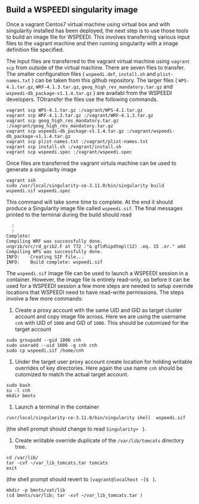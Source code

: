 ## Build a WSPEEDI singularity image

Once a vagrant Centos7 virtual machine using virtual box and with singularity installed has been deployed, the next step is to use those tools to build an image
file for WSPEEDI. This involves transferring various input files to the vagrant machine and then running singularity with a image definition file specified.

The input files are transferred to the vagrant virtual machine using `vagrant scp` from outside of the virtual machine. There are seven files to transfer. 
The smaller configuration files ( `wspeedi.def`, `install.sh` and `plist-names.txt` ) can be taken from this github repository. The larger files
( `WPS-4.1.tar.gz`, `WRF-4.1.3.tar.gz`, `geog_high_res_mandatory.tar.gz` and `wspeedi-db_package-v1.1.4.tar.gz` ) are availabl from
the WSPEEDI developers. TOtransfer the files use the following commands.

```
vagrant scp WPS-4.1.tar.gz :/vagrant/WPS-4.1.tar.gz 
vagrant scp WRF-4.1.3.tar.gz :/vagrant/WRF-4.1.3.tar.gz 
vagrant scp geog_high_res_mandatory.tar.gz :/vagrant/geog_high_res_mandatory.tar.gz 
vagrant scp wspeedi-db_package-v1.1.4.tar.gz :/vagrant/wspeedi-db_package-v1.1.4.tar.gz 
vagrant scp plist-names.txt :/vagrant/plist-names.txt 
vagrant scp install.sh :/vagrant/install.sh 
vagrant scp wspeedi.spec :/vagrant/wspeedi.spec 
```

Once files are transferred the vagrant virtula machine can be used to generate a singularity image

```
vagrant ssh
sudo /usr/local/singularity-ce-3.11.0/bin/singularity build  wspeedi.sif wspeedi.spec
```

This command will take some time to complete. At the end it should produce a Singularity image file called `wspeedi.sif`. The final messages printed
to the terminal during the build should read
```
  :
  :
Complete!
Compiling WRF was successfully done.
ungrib/src/rd_grib2.F at 772 :"& gfld%ipdtmpl(12) .eq. 15 .or." add
Compiling WPS was successfully done.
INFO:    Creating SIF file...
INFO:    Build complete: wspeedi.sif
```

The `wspeedi.sif` image file can be used to launch a WSPEEDI session in a container. However, the image file is entirely read-only, so before
it can be used for a WSPEEDI session a few more steps are needed to setup override locations that
WSPEEDI need to have read-write permissions. The steps involve a few more commands:

  1. Create a proxy account with the same UID and GID as target cluster account and copy image file across. Here we
  are using the username `cnh` with UID of `1006` and GID of `1006`. This should be cutomized for the
  target account
  ```
  sudo groupadd --gid 1006 cnh
  sudo useradd --uid 1006 -g cnh cnh
  sudo cp wspeedi.sif /home/cnh
  ```

  1. Under the target user proxy account create location for holding writable overrides of key directories. Here again the use name `cnh` should be cutomized to match the actual target account.
  ```
  sudo bash
  su -l cnh
  mkdir bmnts
  ```

  1. Launch a terminal in the container
 
  ```
  /usr/local/singularity-ce-3.11.0/bin/singularity shell  wspeedi.sif 
  ```
  (the shell prompt should change to read `Singularity> ` ).

  1. Create wriitable override duplicate of the `/var/lib/tomcats` directory tree.
  ```
  cd /var/lib/
  tar -cvf ~/var_lib_tomcats.tar tomcats
  exit
  ```
  (the shell prompt should revert to `[vagrant@localhost ~]$ ` ).
  ```
  mkdir -p bmnts/vat/lib
  (cd bmnts/var/lib; tar -xvf ~/var_lib_tomcats.tar )
  ```
  
  
  
  
  
  
  
  
  
  
  
  
